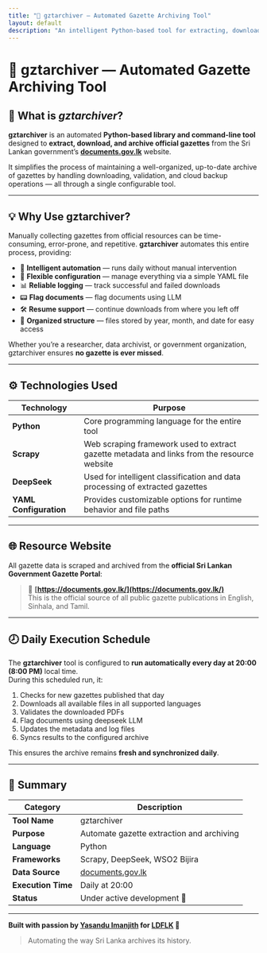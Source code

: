 ```yaml
---
title: "🥽 gztarchiver — Automated Gazette Archiving Tool"
layout: default
description: "An intelligent Python-based tool for extracting, downloading, and archiving Sri Lankan government gazettes."
---
```


# 🥽 **gztarchiver — Automated Gazette Archiving Tool**

## 🧩 What is *gztarchiver*?

**gztarchiver** is an automated **Python-based library and command-line tool** designed to **extract, download, and archive official gazettes** from the Sri Lankan government’s **[documents.gov.lk](https://documents.gov.lk/)** website.  

It simplifies the process of maintaining a well-organized, up-to-date archive of gazettes by handling downloading, validation, and cloud backup operations — all through a single configurable tool.

---

## 💡 Why Use gztarchiver?

Manually collecting gazettes from official resources can be time-consuming, error-prone, and repetitive. **gztarchiver** automates this entire process, providing:

- 🧠 **Intelligent automation** — runs daily without manual intervention  
- 🧩 **Flexible configuration** — manage everything via a simple YAML file  
- 📊 **Reliable logging** — track successful and failed downloads  
- 📟 **Flag documents** — flag documents using LLM 
- 🛠️ **Resume support** — continue downloads from where you left off  
- 🧾 **Organized structure** — files stored by year, month, and date for easy access  

Whether you’re a researcher, data archivist, or government organization, gztarchiver ensures **no gazette is ever missed**.

---

## ⚙️ Technologies Used

| Technology | Purpose |
|-------------|----------|
| **Python** | Core programming language for the entire tool |
| **Scrapy** | Web scraping framework used to extract gazette metadata and links from the resource website |
| **DeepSeek** | Used for intelligent classification and data processing of extracted gazettes |
| **YAML Configuration** | Provides customizable options for runtime behavior and file paths |

---

## 🌐 Resource Website

All gazette data is scraped and archived from the **official Sri Lankan Government Gazette Portal**:

> 🔗 **[https://documents.gov.lk/](https://documents.gov.lk/)**  
> This is the official source of all public gazette publications in English, Sinhala, and Tamil.

---

## 🕗 Daily Execution Schedule

The **gztarchiver** tool is configured to **run automatically every day at 20:00 (8:00 PM)** local time.  
During this scheduled run, it:

1. Checks for new gazettes published that day  
2. Downloads all available files in all supported languages  
3. Validates the downloaded PDFs  
4. Flag documents using deepseek LLM
5. Updates the metadata and log files  
6. Syncs results to the configured archive  

This ensures the archive remains **fresh and synchronized daily**.

---

## 🧾 Summary

| Category | Description |
|-----------|--------------|
| **Tool Name** | gztarchiver |
| **Purpose** | Automate gazette extraction and archiving |
| **Language** | Python |
| **Frameworks** | Scrapy, DeepSeek, WSO2 Bijira |
| **Data Source** | [documents.gov.lk](https://documents.gov.lk/) |
| **Execution Time** | Daily at 20:00 |
| **Status** | Under active development 🚧 |

---

**Built with passion by [Yasandu Imanjith](#) for [LDFLK](https://github.com/LDFLK) 🧠**  
> Automating the way Sri Lanka archives its history.


